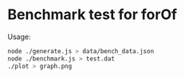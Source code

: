 # Benchmark test for forOf

Usage:
```bash
node ./generate.js > data/bench_data.json
node ./benchmark.js > test.dat
./plot > graph.png
```

